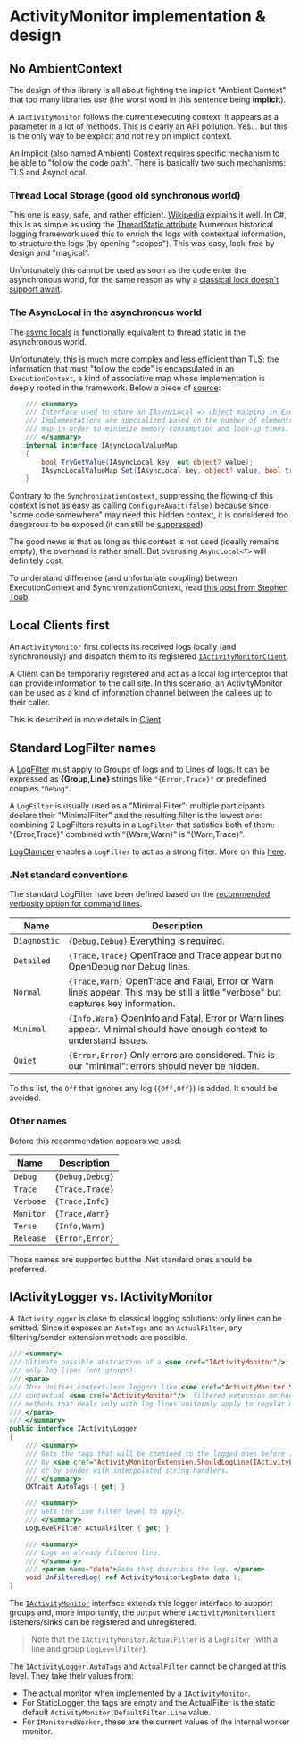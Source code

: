 # ActivityMonitor implementation & design

## No AmbientContext

The design of this library is all about fighting the implicit "Ambient Context" that too many libraries use (the worst word
in this sentence being **implicit**).

A `IActivityMonitor` follows the current executing context: it appears as a parameter in a lot of methods.
This is clearly an API pollution. Yes... but this is the only way to be explicit and not rely on implicit context.

An Implicit (also named Ambient) Context requires specific mechanism to be able to "follow the code path".
There is basically two such mechanisms: TLS and AsyncLocal.

### Thread Local Storage (good old synchronous world)

This one is easy, safe, and rather efficient. [Wikipedia](https://fr.wikipedia.org/wiki/Thread_Local_Storage) explains
it well. In C#, this is as simple as using the [ThreadStatic attribute](https://learn.microsoft.com/en-us/dotnet/api/system.threadstaticattribute)
Numerous historical logging framework used this to enrich the logs with contextual information, to structure the logs (by
opening "scopes"). This was easy, lock-free by design and "magical".

Unfortunately this cannot be used as soon as the code enter the asynchronous world, for the same reason as
why a [classical lock doesn't support await](AsyncLock.md).

### The AsyncLocal in the asynchronous world

The [async locals](https://docs.microsoft.com/en-us/dotnet/api/system.threading.asynclocal-1) is functionally equivalent
to thread static in the asynchronous world.

Unfortunately, this is much more complex and less efficient than TLS: the information that must "follow the code" is
encapsulated in an `ExecutionContext`, a kind of associative map whose implementation is deeply rooted in the framework.
Below a piece of [source](https://source.dot.net/#System.Private.CoreLib/src/libraries/System.Private.CoreLib/src/System/Threading/AsyncLocal.cs,ef9ce034697240ba):
```c#
    /// <summary>
    /// Interface used to store an IAsyncLocal => object mapping in ExecutionContext.
    /// Implementations are specialized based on the number of elements in the immutable
    /// map in order to minimize memory consumption and look-up times.
    /// </summary>
    internal interface IAsyncLocalValueMap
    {
        bool TryGetValue(IAsyncLocal key, out object? value);
        IAsyncLocalValueMap Set(IAsyncLocal key, object? value, bool treatNullValueAsNonexistent);
    }
```
Contrary to the `SynchronizationContext`, suppressing the flowing of this context is not as easy as calling `ConfigureAwait(false)`
because since "some code somewhere" may need this hidden context, it is considered too dangerous to be exposed (it can
still be [suppressed](https://learn.microsoft.com/en-us/dotnet/api/system.threading.executioncontext.suppressflow)).

The good news is that as long as this context is not used (ideally remains empty), the overhead is rather small. But
overusing `AsyncLocal<T>` will definitely cost.

To understand difference (and unfortunate coupling) between ExecutionContext and SynchronizationContext, read [this post from Stephen Toub](https://devblogs.microsoft.com/pfxteam/executioncontext-vs-synchronizationcontext/).

## Local Clients first

An `ActivityMonitor` first collects its received logs locally (and synchronously) and dispatch them to its
registered [`IActivityMonitorClient`](IActivityMonitorClient.cs).

A Client can be temporarily registered and act as a local log interceptor that can provide information to the call
site. In this scenario, an ActivityMonitor can be used as a kind of information channel between the callees up to their
caller. 

This is described in more details in [Client](Client/README.md).

## Standard LogFilter names
A [LogFilter](LogFilter.cs) must apply to Groups of logs and to Lines of logs. It can be expressed as **{Group,Line}** strings
like `"{Error,Trace}"` or predefined couples `"Debug"`.

A `LogFilter` is usually used as a "Minimal Filter": multiple participants declare their "MinimalFilter" and the resulting filter
is the lowest one: combining 2 LogFilters results in a `LogFilter` that satisfies both of them: “{Error,Trace}” combined
with “{Warn,Warn}” is “{Warn,Trace}”.

[LogClamper](LogClamper.cs) enables a `LogFilter` to act as a strong filter.
More on this [here](Impl/TagFiltering.md).

### .Net standard conventions
The standard LogFilter have been defined based on the [recommended verbosity option for command lines](https://learn.microsoft.com/en-us/dotnet/standard/commandline/syntax#the---verbosity-option).

|   Name    |     Description   |
|-----------|-------------------|
|`Diagnostic` |`{Debug,Debug}` Everything is required.|
|`Detailed`   |`{Trace,Trace}` OpenTrace and Trace appear but no OpenDebug nor Debug lines.|
|`Normal`     |`{Trace,Warn}` OpenTrace and Fatal, Error or Warn lines appear. This may be still a little "verbose" but captures key information. |
|`Minimal`    |`{Info,Warn}` OpenInfo and Fatal, Error or Warn lines appear. Minimal should have enough context to understand issues. |
|`Quiet`      |`{Error,Error}` Only errors are considered. This is our "minimal": errors should never be hidden. |

To this list, the `Off` that ignores any log (`{Off,Off}`) is added. It should be avoided.

### Other names
Before this recommendation appears we used:

|   Name    |     Description    |
|-----------|--------------------|
|`Debug`      | `{Debug,Debug}` |
|`Trace`      | `{Trace,Trace}`|
|`Verbose`    | `{Trace,Info}` |
|`Monitor`    | `{Trace,Warn}` |
|`Terse`      | `{Info,Warn}`  |
|`Release`    | `{Error,Error}`|

Those names are supported but the .Net standard ones should be preferred.

## IActivityLogger vs. IActivityMonitor
A `IActivityLogger` is close to classical logging solutions: only lines can be emitted. Since it exposes an `AutoTags`
and an `ActualFilter`, any filtering/sender extension methods are possible. 

```csharp
/// <summary>
/// Ultimate possible abstraction of a <see cref="IActivityMonitor"/>: it is context-less and can
/// only log lines (not groups).
/// <para>
/// This unifies context-less loggers like <see cref="ActivityMonitor.StaticLogger"/> and regular
/// contextual <see cref="ActivityMonitor"/>: filtered extension methods and any other extension
/// methods that deals only with log lines uniformly apply to regular monitors and context-less loggers.
/// </para>
/// </summary>
public interface IActivityLogger
{
    /// <summary>
    /// Gets the tags that will be combined to the logged ones before filtering
    /// by <see cref="ActivityMonitorExtension.ShouldLogLine(IActivityLogger, LogLevel, CKTrait?, out CKTrait)"/>
    /// or by sender with interpolated string handlers.
    /// </summary>
    CKTrait AutoTags { get; }

    /// <summary>
    /// Gets the line filter level to apply.
    /// </summary>
    LogLevelFilter ActualFilter { get; }

    /// <summary>
    /// Logs an already filtered line. 
    /// </summary>
    /// <param name="data">Data that describes the log. </param>
    void UnfilteredLog( ref ActivityMonitorLogData data );
}
```

The [`IActivityMonitor`](IActivityMonitor.cs) interface extends this logger interface to support groups and, more importantly, the `Output`
where `IActivityMonitorClient` listeners/sinks can be registered and unregistered.
> Note that the `IActivityMonitor.ActualFilter` is a `LogFilter` (with a line and group `LogLevelFilter`).

The `IActivityLogger.AutoTags` and `ActualFilter` cannot be changed at this level. They take their values from:
- The actual monitor when implemented by a `IActivityMonitor`.
- For StaticLogger, the tags are empty and the ActualFilter is the static default `ActivityMonitor.DefaultFilter.Line` value.
- For `IMonitoredWorker`, these are the current values of the internal worker monitor.



